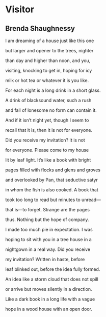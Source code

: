 # Visitor
## Brenda Shaughnessy
I am dreaming of a house just like this one

but larger and opener to the trees, nighter

than day and higher than noon, and you,

visiting, knocking to get in, hoping for icy

milk or hot tea or whatever it is you like.

For each night is a long drink in a short glass.

A drink of blacksound water, such a rush

and fall of lonesome no form can contain it.

And if it isn’t night yet, though I seem to

recall that it is, then it is not for everyone.

Did you receive my invitation? It is not

for everyone. Please come to my house

lit by leaf light. It’s like a book with bright

pages filled with flocks and glens and groves

and overlooked by Pan, that seductive satyr

in whom the fish is also cooked. A book that

took too long to read but minutes to unread—

that is—to forget. Strange are the pages

thus. Nothing but the hope of company.

I made too much pie in expectation. I was

hoping to sit with you in a tree house in a

nightgown in a real way. Did you receive

my invitation? Written in haste, before

leaf blinked out, before the idea fully formed.

An idea like a storm cloud that does not spill

or arrive but moves silently in a direction.

Like a dark book in a long life with a vague

hope in a wood house with an open door.